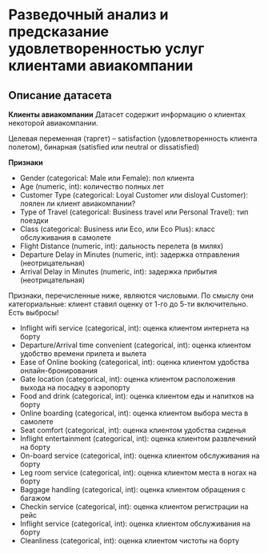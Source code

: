 # Разведочный анализ и предсказание удовлетворенностью услуг клиентами авиакомпании
## Описание датасета

**Клиенты авиакомпании**
Датасет содержит информацию о клиентах некоторой авиакомпании.

Целевая переменная (таргет) – satisfaction (удовлетворенность клиента полетом), бинарная (satisfied или neutral or dissatisfied)

**Признаки**
* Gender (categorical: Male или Female): пол клиента
* Age (numeric, int): количество полных лет
* Customer Type (categorical: Loyal Customer или disloyal Customer): лоялен ли клиент авиакомпании?
* Type of Travel (categorical: Business travel или Personal Travel): тип поездки
* Class (categorical: Business или Eco, или Eco Plus): класс обслуживания в самолете
* Flight Distance (numeric, int): дальность перелета (в милях)
* Departure Delay in Minutes (numeric, int): задержка отправления (неотрицательная)
* Arrival Delay in Minutes (numeric, int): задержка прибытия (неотрицательная)

Признаки, перечисленные ниже, являются числовыми. По смыслу они категориальные: клиент ставил оценку от 1-го до 5-ти включительно. Есть выбросы!

* Inflight wifi service (categorical, int): оценка клиентом интернета на борту
* Departure/Arrival time convenient (categorical, int): оценка клиентом удобство времени прилета и вылета
* Ease of Online booking (categorical, int): оценка клиентом удобства онлайн-бронирования
* Gate location (categorical, int): оценка клиентом расположения выхода на посадку в аэропорту
* Food and drink (categorical, int): оценка клиентом еды и напитков на борту
* Online boarding (categorical, int): оценка клиентом выбора места в самолете
* Seat comfort (categorical, int): оценка клиентом удобства сиденья
* Inflight entertainment (categorical, int): оценка клиентом развлечений на борту
* On-board service (categorical, int): оценка клиентом обслуживания на борту
* Leg room service (categorical, int): оценка клиентом места в ногах на борту
* Baggage handling (categorical, int): оценка клиентом обращения с багажом
* Checkin service (categorical, int): оценка клиентом регистрации на рейс
* Inflight service (categorical, int): оценка клиентом обслуживания на борту
* Cleanliness (categorical, int): оценка клиентом чистоты на борту
